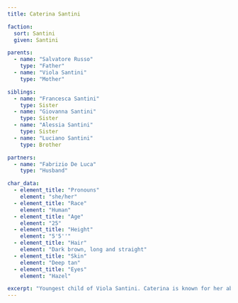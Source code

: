 ```yaml
---
title: Caterina Santini

faction:
  sort: Santini
  given: Santini

parents:
  - name: "Salvatore Russo"
    type: "Father"
  - name: "Viola Santini"
    type: "Mother"

siblings:
  - name: "Francesca Santini"
    type: Sister
  - name: "Giovanna Santini"
    type: Sister
  - name: "Alessia Santini"
    type: Sister
  - name: "Luciano Santini"
    type: Brother

partners:
  - name: "Fabrizio De Luca"
    type: "Husband"

char_data:
  - element_title: "Pronouns"
    element: "she/her"
  - element_title: "Race"
    element: "Human"
  - element_title: "Age"
    element: "25"
  - element_title: "Height"
    element: "5'5''"
  - element_title: "Hair"
    element: "Dark brown, long and straight"
  - element_title: "Skin"
    element: "Deep tan"
  - element_title: "Eyes"
    element: "Hazel"

excerpt: "Youngest child of Viola Santini. Caterina is known for her ability to handle herself in delicate situations with finesse and grace. She is new to the political scene, emerging with her newlywed husband Fabrizio de Luca."
---
```


